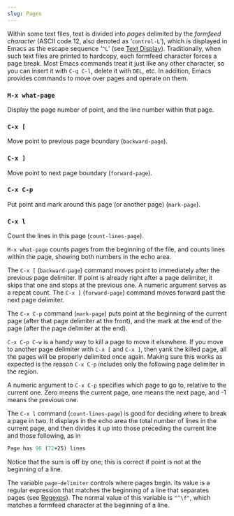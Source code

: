 ```yaml
---
slug: Pages
---
```


Within some text files, text is divided into *pages* delimited by the *formfeed character* (ASCII code 12, also denoted as ‘`control-L`’), which is displayed in Emacs as the escape sequence ‘`^L`’ (see [Text Display](Text-Display)). Traditionally, when such text files are printed to hardcopy, each formfeed character forces a page break. Most Emacs commands treat it just like any other character, so you can insert it with `C-q C-l`, delete it with `DEL`, etc. In addition, Emacs provides commands to move over pages and operate on them.

### `M-x what-page`

Display the page number of point, and the line number within that page.

### `C-x [`

Move point to previous page boundary (`backward-page`).

### `C-x ]`

Move point to next page boundary (`forward-page`).

### `C-x C-p`

Put point and mark around this page (or another page) (`mark-page`).

### `C-x l`

Count the lines in this page (`count-lines-page`).

`M-x what-page` counts pages from the beginning of the file, and counts lines within the page, showing both numbers in the echo area.

The `C-x [` (`backward-page`) command moves point to immediately after the previous page delimiter. If point is already right after a page delimiter, it skips that one and stops at the previous one. A numeric argument serves as a repeat count. The `C-x ]` (`forward-page`) command moves forward past the next page delimiter.

The `C-x C-p` command (`mark-page`) puts point at the beginning of the current page (after that page delimiter at the front), and the mark at the end of the page (after the page delimiter at the end).

`C-x C-p C-w` is a handy way to kill a page to move it elsewhere. If you move to another page delimiter with `C-x [` and `C-x ]`, then yank the killed page, all the pages will be properly delimited once again. Making sure this works as expected is the reason `C-x C-p` includes only the following page delimiter in the region.

A numeric argument to `C-x C-p` specifies which page to go to, relative to the current one. Zero means the current page, one means the next page, and -1 means the previous one.

The `C-x l` command (`count-lines-page`) is good for deciding where to break a page in two. It displays in the echo area the total number of lines in the current page, and then divides it up into those preceding the current line and those following, as in

```lisp
Page has 96 (72+25) lines
```

Notice that the sum is off by one; this is correct if point is not at the beginning of a line.

The variable `page-delimiter` controls where pages begin. Its value is a regular expression that matches the beginning of a line that separates pages (see [Regexps](Regexps)). The normal value of this variable is `"^\f"`, which matches a formfeed character at the beginning of a line.

